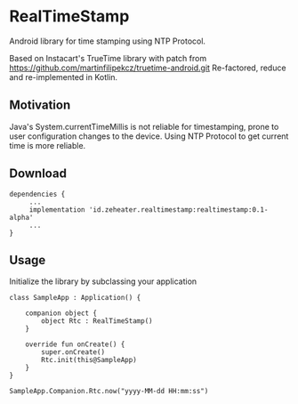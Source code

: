 # RealTimeStamp

Android library for time stamping using NTP Protocol.

Based on Instacart's TrueTime library with patch from https://github.com/martinfilipekcz/truetime-android.git
Re-factored, reduce and re-implemented in Kotlin.

## Motivation

Java's System.currentTimeMillis is not reliable for timestamping, prone to user configuration changes to the device.
Using NTP Protocol to get current time is more reliable.

## Download

```
dependencies {
     ...
     implementation 'id.zeheater.realtimestamp:realtimestamp:0.1-alpha'
     ...
}
```

## Usage

Initialize the library by subclassing your application


```
class SampleApp : Application() {

    companion object {
        object Rtc : RealTimeStamp()
    }

    override fun onCreate() {
        super.onCreate()
        Rtc.init(this@SampleApp)
    }
}
```


```
SampleApp.Companion.Rtc.now("yyyy-MM-dd HH:mm:ss")
```
